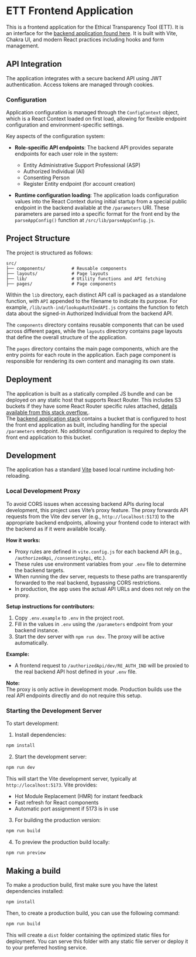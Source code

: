 # ETT Frontend Application

This is a frontend application for the Ethical Transparency Tool (ETT).  It is an interface for the [backend application found here](https://github.com/bu-ist/ett). It is built with Vite, Chakra UI, and modern React practices including hooks and form management.


## API Integration

The application integrates with a secure backend API using JWT authentication. Access tokens are managed through cookies.

### Configuration

Application configuration is managed through the `ConfigContext` object, which is a React Context loaded on first load, allowing for flexible endpoint configuration and environment-specific settings. 

Key aspects of the configuration system:

- **Role-specific API endpoints**: The backend API provides separate endpoints for each user role in the system:
  - Entity Administrative Support Professional (ASP)
  - Authorized Individual (AI)
  - Consenting Person
  - Register Entity endpoint (for account creation)

- **Runtime configuration loading**: The application loads configuration values into the React Context during initial startup from a special public endpoint in the backend available at the `/parameters` URI.  These parameters are parsed into a specific format for the front end by the `parseAppConfig()` function at `/src/lib/parseAppConfig.js`.

## Project Structure
The project is structured as follows:

```
src/
├── components/          # Reusable components
├── layouts/             # Page layouts
├── lib/                 # Utility functions and API fetching
├── pages/               # Page components
```

Within the `lib` directory, each distinct API call is packaged as a standalone function, with `API` appended to the filename to indicate its purpose. For example, `/lib/auth-ind/lookupAuthIndAPI.js` contains the function to fetch data about the signed-in Authorized Individual from the backend API.

The `components` directory contains reusable components that can be used across different pages, while the `layouts` directory contains page layouts that define the overall structure of the application.

The `pages` directory contains the main page components, which are the entry points for each route in the application. Each page component is responsible for rendering its own content and managing its own state.

## Deployment

The application is built as a statically compiled JS bundle and can be deployed on any static host that 
supports React Router.  This includes S3 buckets if they have some React Router specific rules attached, 
[details available from this stack overflow.](https://stackoverflow.com/questions/51218979/react-router-doesnt-work-in-aws-s3-bucket/71591815#71591815).  
The [backend application stack](https://github.com/bu-ist/ett) contains a bucket that is configured to host the front end application as built, including handling for the special `/parameters` endpoint. No additional configuration is required to deploy the front end application to this bucket.

## Development

The application has a standard [Vite](https://vite.dev/guide/) based local runtime including hot-reloading.  


### Local Development Proxy

To avoid CORS issues when accessing backend APIs during local development, this project uses Vite’s proxy feature. The proxy forwards API requests from the Vite dev server (e.g., `http://localhost:5173`) to the appropriate backend endpoints, allowing your frontend code to interact with the backend as if it were available locally.

**How it works:**
- Proxy rules are defined in `vite.config.js` for each backend API (e.g., `/authorizedApi`, `/consentingApi`, etc.).
- These rules use environment variables from your `.env` file to determine the backend targets.
- When running the dev server, requests to these paths are transparently forwarded to the real backend, bypassing CORS restrictions.
- In production, the app uses the actual API URLs and does not rely on the proxy.

**Setup instructions for contributors:**
1. Copy `.env.example` to `.env` in the project root.
2. Fill in the values in `.env` using the `/parameters` endpoint from your backend instance.
3. Start the dev server with `npm run dev`. The proxy will be active automatically.

**Example:**
- A frontend request to `/authorizedApi/dev/RE_AUTH_IND` will be proxied to the real backend API host defined in your `.env` file.

**Note:**  
The proxy is only active in development mode. Production builds use the real API endpoints directly and do not require this setup.

### Starting the Development Server

To start development:

1. Install dependencies:

```bash
npm install
```

2. Start the development server:

```bash
npm run dev
```

This will start the Vite development server, typically at `http://localhost:5173`. Vite provides:
- Hot Module Replacement (HMR) for instant feedback
- Fast refresh for React components
- Automatic port assignment if 5173 is in use

3. For building the production version:

```bash
npm run build
```

4. To preview the production build locally:

```bash
npm run preview
```

## Making a build

To make a production build, first make sure you have the latest dependencies installed:

```bash
npm install
```

Then, to create a production build, you can use the following command:

```bash
npm run build
``` 

This will create a `dist` folder containing the optimized static files for deployment. You can serve this folder with any static file server or deploy it to your preferred hosting service.
